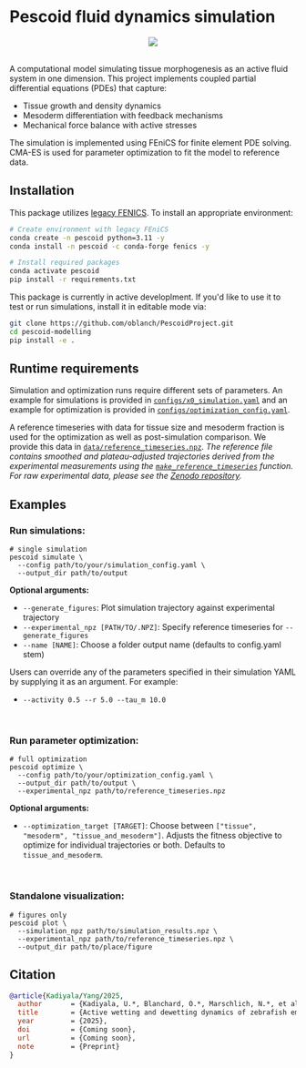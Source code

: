# Pescoid fluid dynamics simulation

<div align="center">
    <img src='docs/_static/pescoid_mesoderm_animation.gif'>
</div>
<br>

A computational model simulating tissue morphogenesis as an active fluid system in one dimension. This project implements coupled partial differential equations (PDEs) that capture:

* Tissue growth and density dynamics
* Mesoderm differentiation with feedback mechanisms
* Mechanical force balance with active stresses

The simulation is implemented using FEniCS for finite element PDE solving. CMA-ES is used for parameter optimization to fit the model to reference data.

## Installation
This package utilizes [legacy FENICS](https://fenicsproject.org/download/archive/). To install an appropriate environment:
```sh
# Create environment with legacy FEniCS
conda create -n pescoid python=3.11 -y
conda install -n pescoid -c conda-forge fenics -y

# Install required packages
conda activate pescoid
pip install -r requirements.txt
```

This package is currently in active developlment. If you'd like to use it to test or run simulations, install it in editable mode via:
```sh
git clone https://github.com/oblanch/PescoidProject.git
cd pescoid-modelling
pip install -e .
```


## Runtime requirements
Simulation and optimization runs require different sets of parameters. An example for simulations is provided in [`configs/x0_simulation.yaml`](configs/x0_simulation.yaml) and an example for optimization is provided in [`configs/optimization_config.yaml`](configs/optimization_config.yaml).

A reference timeseries with data for tissue size and mesoderm fraction is used for the optimization as well as post-simulation comparison. We provide this data in [`data/reference_timeseries.npz`](data/reference_timeseries.npz). *The reference file contains smoothed and plateau-adjusted trajectories derived from the experimental measurements using the [`make_reference_timeseries`](pescoid_modelling/utils/helpers.py#L11) function. For raw experimental data, please see the [Zenodo repository](https://zenodo.org/record/YOUR_RECORD_ID).*

## Examples
### Run simulations:
```shell
# single simulation
pescoid simulate \
  --config path/to/your/simulation_config.yaml \
  --output_dir path/to/output
```

**Optional arguments:**

* `--generate_figures`: Plot simulation trajectory against experimental trajectory
* `--experimental_npz [PATH/TO/.NPZ]`: Specify reference timeseries for `--generate_figures`
* `--name [NAME]`: Choose a folder output name (defaults to config.yaml stem)

Users can override any of the parameters specified in their simulation YAML by supplying it as an argument. For example:
* `--activity 0.5 --r 5.0 --tau_m 10.0`

<br>

### Run parameter optimization:
```shell
# full optimization
pescoid optimize \
  --config path/to/your/optimization_config.yaml \
  --output_dir path/to/output \
  --experimental_npz path/to/reference_timeseries.npz
```

**Optional arguments:**
* `--optimization_target [TARGET]`: Choose between `["tissue", "mesoderm", "tissue_and_mesoderm"]`. Adjusts the fitness objective to optimize for individual trajectories or both. Defaults to `tissue_and_mesoderm`.

<br>

### Standalone visualization:
```shell
# figures only
pescoid plot \
  --simulation_npz path/to/simulation_results.npz \
  --experimental_npz path/to/reference_timeseries.npz \
  --output_dir path/to/place/figure
```

## Citation
```bibtex
@article{Kadiyala/Yang/2025,
  author       = {Kadiyala, U.*, Blanchard, O.*, Marschlich, N.*, et al.},
  title        = {Active wetting and dewetting dynamics of zebrafish embryonic explants},
  year         = {2025},
  doi          = {Coming soon},
  url          = {Coming soon},
  note         = {Preprint}
}
